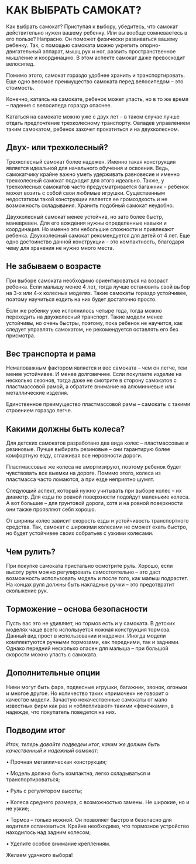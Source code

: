<h1>КАК ВЫБРАТЬ САМОКАТ?</h1>

Как выбрать самокат?
Приступая к выбору, убедитесь, что самокат действительно нужен вашему ребенку. Или вы вообще сомневаетесь в его пользе? Напрасно. Он поможет физически развиваться вашему ребенку. Так, с помощью самоката можно укрепить опорно-двигательный аппарат, мышц рук и ног, развить пространственное мышление и координацию. В этом аспекте самокат даже превосходит велосипед. 

Помимо этого, самокат гораздо удобнее хранить и транспортировать. Еще одно весомое преимущество самоката перед велосипедом – это стоимость. 

Конечно, катаясь на самокате, ребенок может упасть, но в то же время – падения с велосипеда гораздо опаснее. 

Кататься на самокате можно уже с двух лет – в таком случае лучше отдать предпочтение трехколесному транспорту. Овладев управлением таким самокатом, ребенок захочет прокатиться и на двухколесном. 

<h2>Двух- или трехколесный?</h2>

Трехколесный самокат более надежен. Именно такая конструкция является идеальной для начального обучения и освоения. Ведь, самокатчику крайне важно уметь удерживать равновесие и именно трехколесный самокат подходит для этого идеально. Также, у трехколесных самокатов часто предусматривается багажник – ребенок может возить с собой свои любимые игрушки. Существенным недостатком такой конструкции является ее громоздкость и не возможность складывания. Хранить подобный самокат неудобно. 

Двухколесный самокат менее устойчив, но зато более быстр, маневревен. Для его вождения нужны определенные навыки и координация. Но именно эти небольшие сложности и привлекают ребенка. Двухколесный самокат рекомендуется для детей от 4 лет. 
Еще одно достоинство данной конструкции – это компактность, благодаря чему для хранения не нужно много места. 

<h2>Не забываем о возрасте</h2>

При выборе самоката необходимо ориентироваться на возраст ребенка. Если малышу менее 4 лет, тогда лучше остановить свой выбор на 3-х или 4-х колесных моделях. Такие самокаты гораздо устойчивее, поэтому научиться ездить на них будет достаточно просто. 

Если же ребенку уже исполнилось четыре года, тогда можно переходить на двухколесный транспорт. Такие модели менее устойчивы, но очень быстры, поэтому, пока ребенок не научится, как следует управлять самокатом, не рекомендуется оставлять его без присмотра.

<h2>Вес транспорта и рама</h2>

Немаловажным фактором является и вес самоката – чем он легче, тем менее устойчивее. И менее долговечнее. Если покупаете изделие на несколько сезонов, тогда даже не смотрите в сторону самокатов с пластмассовой рамой, а обратите внимание на алюминиевые или металлические изделия. 

Единственное преимущество пластмассовой рамы – самокаты с такими строением гораздо легче. 

<h2>Какими должны быть колеса?</h2>

Для детских самокатов разработано два вида колес – пластмассовые и резиновые. Лучше выбирать резиновые – они гарантирую более комфортную езду, сглаживая все неровности дороги. 

Пластмассовые же колеса не амортизируют, поэтому ребенок будет чувствовать все выемки на дороге. Помимо этого, колеса из пластмасса часто ломаются, а при езде неприятно шумят.

Следующий аспект, который нужно учитывать при выборе колес – их диаметр. Для езды по ровной поверхности подойдут маленькие колеса. А вот большие – для грунтовой дороги, хотя и на ровной поверхности они также проявляют себя хорошо.

От ширины колес зависит скорость езды и устойчивость транспортного средства. Так, самокат с широкими колесами не сможет ехать быстро, но будет устойчивее своих собратьев с узкими колесами. 

<h2>Чем рулить?</h2>

При покупке самоката пристально осмотрите руль. Хорошо, если высоту руля можно регулировать самостоятельно – это даст возможность использовать модель и после того, как малыш подрастет. На концах руля должны быть накладные ручки – это предотвратит скольжение рук. 

<h2>Торможение – основа безопасности</h2>

Пусть вас это не удивляет, но тормоз есть и у самоката. В детских моделях чаще всего используется ножная конструкция тормоза. Данный вид прост в использовании и надежен. Иногда модели комплектуются ручными тормозами, как передними, так и задними. Однако передний несколько опасен для малыша – при большой скорости можно упасть с самоката. 

<h2>Дополнительные опции</h2>

Ними могут быть фара, подвесные игрушки, багажник, звонок, огоньки и многое другое. Но количество таких «примочек» не говорит о качестве модели. Зачастую некачественные самокаты от мало известных фирм как раз и «облепливают» такими «фенечками», в надежде, что покупатель поведется на них.  

<h2>Подводим итог</h2>

<i>Итак, теперь давайте подведем итог, каким же должен быть качественный и надежный самокат: </i>

•    Прочная металлическая конструкция;

•    Модель должна быть компактна, легко складываться и транспортироваться;

•    Руль с регулятором высоты;

•    Колеса среднего размера, с возможностью замены. Не широкие, но и не узкие;

•    Тормоз – только ножной. Он позволяет быстро и безопасно для водителя остановиться. Крайне необходимо, что тормозное устройство находилось над задним колесом;

•    Уделите особое внимание креплениям.


Желаем удачного выбора!